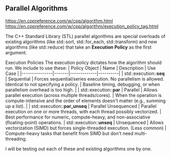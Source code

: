 ## Parallel Algorithms

https://en.cppreference.com/w/cpp/algorithm.html  
https://en.cppreference.com/w/cpp/algorithm/execution_policy_tag.html 

The C++ Standard Library (STL) parallel algorithms are special overloads of existing algorithms (like std::sort, std::for_each, std::transform) and new algorithms (like std::reduce) that take an **Execution Policy** as the first argument.

Execution Policies
The execution policy dictates how the algorithm should run. We include <execution> to use these:
| Policy Object	| Name	| Description |	Use Case |
|---------------|-------|-------------|----------|
| std::execution::**seq** | Sequential | Forces sequential/series execution. No parallelism is allowed. Identical to not specifying a policy. | Baseline timing, debugging, or when parallelism overhead is too high. |
| std::execution::**par** |	Parallel | Allows parallel execution (across multiple threads/cores). | When the operation is compute-intensive and the order of elements doesn't matter (e.g., summing up a list). |
| std::execution::**par_unseq** | Parallel Unsequenced | Parallel execution on one or more threads, with each thread possibly vectorized. | Best performance for numeric, compute-heavy, and non-associative (floating-point) operations.
| std::execution::**unseq** | Unsequenced | Allows vectorization (SIMD) but forces single-threaded execution. (Less common) | Compute-heavy tasks that benefit from SIMD but don't need multi-threading.


I will be testing out each of these and existing algorithms one by one.